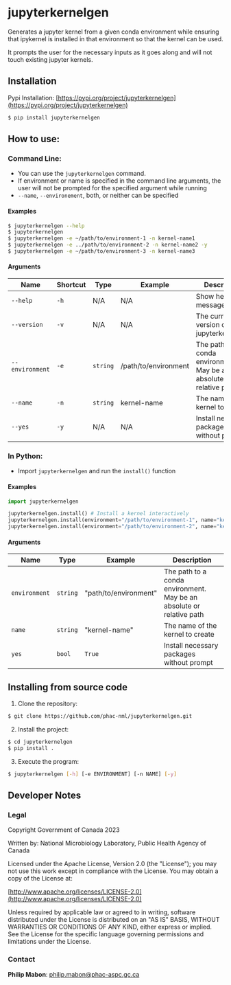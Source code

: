 # jupyterkernelgen

Generates a jupyter kernel from a given conda environment
while ensuring that ipykernel is installed in that environment
so that the kernel can be used.

It prompts the user for the necessary inputs as it goes along
and will not touch existing jupyter kernels.

## Installation

Pypi Installation:
[https://pypi.org/project/jupyterkernelgen](https://pypi.org/project/jupyterkernelgen)

```sh
$ pip install jupyterkernelgen
```

## How to use:

### Command Line:

- You can use the `jupyterkernelgen` command.
- If environment or name is specified in the command line arguments,
    the user will not be prompted for the specified argument while running
- `--name`, `--environement`, both, or neither can be specified

#### Examples

```sh
$ jupyterkernelgen --help
$ jupyterkernelgen
$ jupyterkernelgen -e ~/path/to/environment-1 -n kernel-name1
$ jupyterkernelgen -e ../path/to/environment-2 -n kernel-name2 -y
$ jupyterkernelgen -e ~/path/to/environment-3 -n kernel-name3
```

#### Arguments

| Name            | Shortcut | Type     | Example              | Description                                                          |
|-----------------|----------|----------|----------------------|----------------------------------------------------------------------|
| `--help`        | `-h`     | N/A      | N/A                  | Show help message.                                                   |
| `--version`     | `-v`     | N/A      | N/A                  | The current version of jupyterkernelgen                              |
| `--environment` | `-e`     | `string` | /path/to/environment | The path to a conda environment. May be an absolute or relative path |
| `--name`        | `-n`     | `string` | kernel-name          | The name of the kernel to create                                     |
| `--yes`         | `-y`     | N/A      | N/A                  | Install necessary packages without prompt                            |

### In Python:

- Import `jupyterkernelgen` and run the `install()` function

#### Examples

```py
import jupyterkernelgen

jupyterkernelgen.install() # Install a kernel interactively
jupyterkernelgen.install(environment="/path/to/environment-1", name="kernel-name1") # Install a kernel with a specified path and name
jupyterkernelgen.install(environment="/path/to/environment-2", name="kernel-name2", yes=True) # Install a kernel without prompts
```

#### Arguments

| Name          | Type     | Example               | Description                                                          |
|---------------|----------|-----------------------|----------------------------------------------------------------------|
| `environment` | `string` | "path/to/environment" | The path to a conda environment. May be an absolute or relative path |
| `name`        | `string` | "kernel-name"         | The name of the kernel to create                                     |
| `yes`         | `bool`   | `True`                | Install necessary packages without prompt                            |

## Installing from source code

1. Clone the repository:

```sh
$ git clone https://github.com/phac-nml/jupyterkernelgen.git
```

2. Install the project:

```sh
$ cd jupyterkernelgen
$ pip install .
```

3. Execute the program:
```sh
$ jupyterkernelgen [-h] [-e ENVIRONMENT] [-n NAME] [-y]
```

## Developer Notes

### Legal

Copyright Government of Canada 2023

Written by: National Microbiology Laboratory, Public Health Agency of Canada

Licensed under the Apache License, Version 2.0 (the "License");
you may not use this work except in compliance with the License.
You may obtain a copy of the License at:

[http://www.apache.org/licenses/LICENSE-2.0](http://www.apache.org/licenses/LICENSE-2.0)

Unless required by applicable law or agreed to in writing,
software distributed under the License is distributed on an "AS IS" BASIS,
WITHOUT WARRANTIES OR CONDITIONS OF ANY KIND, either express or implied.
See the License for the specific language governing permissions and limitations under the License.

### Contact

**Philip Mabon**: [philip.mabon@phac-aspc.gc.ca](philip.mabon@phac-aspc.gc.ca)
